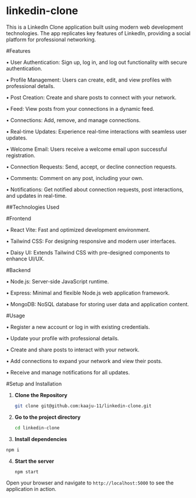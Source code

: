 # linkedin-clone

This is a LinkedIn Clone application built using modern web development technologies. The app replicates key features of LinkedIn, providing a social platform for professional networking.

#Features

• User Authentication: Sign up, log in, and log out functionality with secure authentication.

• Profile Management: Users can create, edit, and view profiles with professional details.

• Post Creation: Create and share posts to connect with your network.

• Feed: View posts from your connections in a dynamic feed.

• Connections: Add, remove, and manage connections.

• Real-time Updates: Experience real-time interactions with seamless user updates.

• Welcome Email: Users receive a welcome email upon successful registration.

• Connection Requests: Send, accept, or decline connection requests.

• Comments: Comment on any post, including your own.

• Notifications: Get notified about connection requests, post interactions, and updates in real-time.


##Technologies Used

#Frontend

• React Vite: Fast and optimized development environment.

• Tailwind CSS: For designing responsive and modern user interfaces.

• Daisy UI: Extends Tailwind CSS with pre-designed components to enhance UI/UX.

#Backend

• Node.js: Server-side JavaScript runtime.

• Express: Minimal and flexible Node.js web application framework.

• MongoDB: NoSQL database for storing user data and application content.


#Usage

• Register a new account or log in with existing credentials.

• Update your profile with professional details.

• Create and share posts to interact with your network.

• Add connections to expand your network and view their posts.

• Receive and manage notifications for all updates.

#Setup and Installation

1. **Clone the Repository**
    ```bash
    git clone git@github.com:kaaju-11/linkedin-clone.git
    ```
3. **Go to the project directory**
   ```bash
   cd linkedin-clone
   ```
5.  **Install dependencies**
   ```bash
  npm i
```
4.  **Start the server**
    ```bash
    npm start
    ```

Open your browser and navigate to `http://localhost:5000` to see the application in action.
